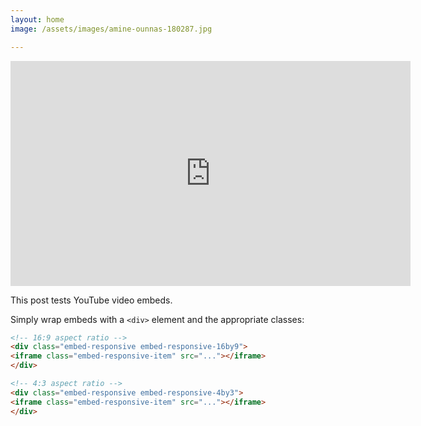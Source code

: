 ```yaml
---
layout: home
image: /assets/images/amine-ounnas-180287.jpg

---
```


<div class="embed-responsive embed-responsive-16by9">
<iframe width="640" height="360" src="https://www.youtube-nocookie.com/embed/l2Of1-d5E5o?controls=0&amp;" frameborder="0" allowfullscreen></iframe>
</div>

This post tests YouTube video embeds.

Simply wrap embeds with a `<div>` element and the appropriate classes:

```html
<!-- 16:9 aspect ratio -->
<div class="embed-responsive embed-responsive-16by9">
<iframe class="embed-responsive-item" src="..."></iframe>
</div>

<!-- 4:3 aspect ratio -->
<div class="embed-responsive embed-responsive-4by3">
<iframe class="embed-responsive-item" src="..."></iframe>
</div>
```
